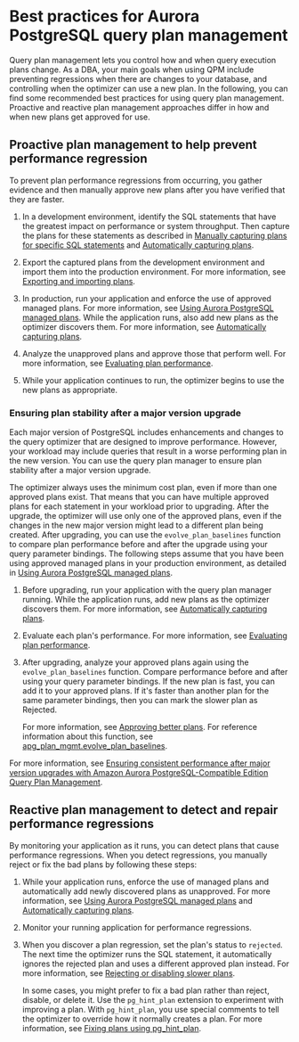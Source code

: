 # Best practices for Aurora PostgreSQL query plan management<a name="AuroraPostgreSQL.Optimize.BestPractice"></a>

Query plan management lets you control how and when query execution plans change\. As a DBA, your main goals when using QPM include preventing regressions when there are changes to your database, and controlling when the optimizer can use a new plan\. In the following, you can find some recommended best practices for using query plan management\. Proactive and reactive plan management approaches differ in how and when new plans get approved for use\. 

## Proactive plan management to help prevent performance regression<a name="AuroraPostgreSQL.Optimize.BestPractice.Proactive"></a>

To prevent plan performance regressions from occurring, you gather evidence and then manually approve new plans after you have verified that they are faster\. 

1. In a development environment, identify the SQL statements that have the greatest impact on performance or system throughput\. Then capture the plans for these statements as described in [Manually capturing plans for specific SQL statements](AuroraPostgreSQL.Optimize.CapturePlans.md#AuroraPostgreSQL.Optimize.CapturePlans.Manual) and [Automatically capturing plans](AuroraPostgreSQL.Optimize.CapturePlans.md#AuroraPostgreSQL.Optimize.CapturePlans.Automatic)\. 

1. Export the captured plans from the development environment and import them into the production environment\. For more information, see [Exporting and importing plans](AuroraPostgreSQL.Optimize.Maintenance.md#AuroraPostgreSQL.Optimize.Maintenance.ExportingImporting)\. 

1. In production, run your application and enforce the use of approved managed plans\. For more information, see [Using Aurora PostgreSQL managed plans](AuroraPostgreSQL.Optimize.UsePlans.md)\. While the application runs, also add new plans as the optimizer discovers them\. For more information, see [Automatically capturing plans](AuroraPostgreSQL.Optimize.CapturePlans.md#AuroraPostgreSQL.Optimize.CapturePlans.Automatic)\. 

1. Analyze the unapproved plans and approve those that perform well\. For more information, see [Evaluating plan performance](AuroraPostgreSQL.Optimize.Maintenance.md#AuroraPostgreSQL.Optimize.Maintenance.EvaluatingPerformance)\. 

1. While your application continues to run, the optimizer begins to use the new plans as appropriate\.

### Ensuring plan stability after a major version upgrade<a name="AuroraPostgreSQL.Optimize.BestPractice.MajorVersionUpgrade"></a>

Each major version of PostgreSQL includes enhancements and changes to the query optimizer that are designed to improve performance\. However, your workload may include queries that result in a worse performing plan in the new version\. You can use the query plan manager to ensure plan stability after a major version upgrade\.

The optimizer always uses the minimum cost plan, even if more than one approved plans exist\. That means that you can have multiple approved plans for each statement in your workload prior to upgrading\. After the upgrade, the optimizer will use only one of the approved plans, even if the changes in the new major version might lead to a different plan being created\. After upgrading, you can use the `evolve_plan_baselines` function to compare plan performance before and after the upgrade using your query parameter bindings\. The following steps assume that you have been using approved managed plans in your production environment, as detailed in [Using Aurora PostgreSQL managed plans](AuroraPostgreSQL.Optimize.UsePlans.md)\. 

1. Before upgrading, run your application with the query plan manager running\. While the application runs, add new plans as the optimizer discovers them\. For more information, see [Automatically capturing plans](AuroraPostgreSQL.Optimize.CapturePlans.md#AuroraPostgreSQL.Optimize.CapturePlans.Automatic)\. 

1. Evaluate each plan's performance\. For more information, see [Evaluating plan performance](AuroraPostgreSQL.Optimize.Maintenance.md#AuroraPostgreSQL.Optimize.Maintenance.EvaluatingPerformance)\.

1. After upgrading, analyze your approved plans again using the `evolve_plan_baselines` function\. Compare performance before and after using your query parameter bindings\. If the new plan is fast, you can add it to your approved plans\. If it's faster than another plan for the same parameter bindings, then you can mark the slower plan as Rejected\. 

   For more information, see [Approving better plans](AuroraPostgreSQL.Optimize.Maintenance.md#AuroraPostgreSQL.Optimize.Maintenance.EvaluatingPerformance.Approving)\. For reference information about this function, see [apg\_plan\_mgmt\.evolve\_plan\_baselines](AuroraPostgreSQL.Optimize.Functions.md#AuroraPostgreSQL.Optimize.Functions.evolve_plan_baselines)\. 

For more information, see [Ensuring consistent performance after major version upgrades with Amazon Aurora PostgreSQL\-Compatible Edition Query Plan Management](http://aws.amazon.com/blogs/database/ensuring-consistent-performance-after-major-version-upgrades-with-amazon-aurora-postgresql-query-plan-management/)\. 

## Reactive plan management to detect and repair performance regressions<a name="AuroraPostgreSQL.Optimize.BestPractice.Reactive"></a>

By monitoring your application as it runs, you can detect plans that cause performance regressions\. When you detect regressions, you manually reject or fix the bad plans by following these steps:

1. While your application runs, enforce the use of managed plans and automatically add newly discovered plans as unapproved\. For more information, see [Using Aurora PostgreSQL managed plans](AuroraPostgreSQL.Optimize.UsePlans.md) and [Automatically capturing plans](AuroraPostgreSQL.Optimize.CapturePlans.md#AuroraPostgreSQL.Optimize.CapturePlans.Automatic)\. 

1. Monitor your running application for performance regressions\.

1. When you discover a plan regression, set the plan's status to `rejected`\. The next time the optimizer runs the SQL statement, it automatically ignores the rejected plan and uses a different approved plan instead\. For more information, see [Rejecting or disabling slower plans](AuroraPostgreSQL.Optimize.Maintenance.md#AuroraPostgreSQL.Optimize.Maintenance.EvaluatingPerformance.Rejecting)\. 

   In some cases, you might prefer to fix a bad plan rather than reject, disable, or delete it\. Use the `pg_hint_plan` extension to experiment with improving a plan\. With `pg_hint_plan`, you use special comments to tell the optimizer to override how it normally creates a plan\. For more information, see [Fixing plans using pg\_hint\_plan](AuroraPostgreSQL.Optimize.Maintenance.md#AuroraPostgreSQL.Optimize.Maintenance.pg_hint_plan)\. 